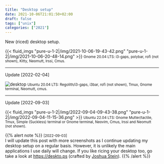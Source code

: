 ```yaml
---
title: "Desktop setup"
date: 2021-10-06T21:01:50+02:00
draft: false
tags: ["unix"]
categories: ["2021"]
---
```


New (riced) desktop setup.

{{< fluid_imgs
  "pure-u-1-2|/img/2021-10-06-19-43-42.png"
  "pure-u-1-2|/img/2021-10-06-20-48-14.png" >}}
<small> Gnome 20.04 LTS: i3-gaps, polybar, rofi (not shown), Kitty, Neomutt, Irssi, Cmus.</small>

---

Update [2022-02-04]

![desktop](/img/2022-02-04-11-09-03.png)
<small> Ubuntu 20.04 LTS: Regolith/i3-gaps, i3bar, rofi (not shown), Tmux, Gnome terminal, Neomutt, cmus.</small>

---

Update [2022-09-03]

{{< fluid_imgs
  "pure-u-1-2|/img/2022-09-04-09-43-38.png"
  "pure-u-1-2|/img/2022-09-04-11-15-36.png" >}}
<small> Ubuntu 22.04 LTS: Gnome Mutter/tactile, Tmux, Simple (Suckless) terminal or Gnome terminal, Neovim, Cmus, Irssi and Neomutt (not shown).</small>

{{% alert note %}}
<small>[2022-09-03]</small><br>
I will update this post with more screenshots as I continue updating my desktop setup on a regular basis. However, it is unlikely the main applications I use daily will change. If you like ricing your desktop too, go take a look at <https://deskto.ps> (crafted by [Joshua Stein](https://jcs.org)).
{{% /alert %}}
